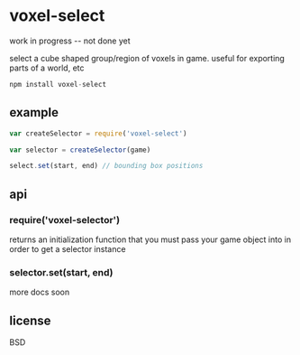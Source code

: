 # voxel-select

work in progress -- not done yet

select a cube shaped group/region of voxels in game. useful for exporting parts of a world, etc

```js
npm install voxel-select
```

## example

```js
var createSelector = require('voxel-select')

var selector = createSelector(game)

select.set(start, end) // bounding box positions
```

## api

### require('voxel-selector')

returns an initialization function that you must pass your game object into in order to get a selector instance

### selector.set(start, end)

more docs soon

## license

BSD